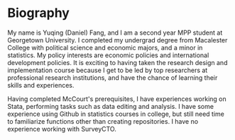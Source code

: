# Biography
My name is Yuqing (Daniel) Fang, and I am a second year MPP student at Georgetown University. I completed my undergrad degree from Macalester College with political science and economic majors, and a minor in statistics. My policy interests are economic policies and international development policies. It is exciting to having taken the research design and implementation course because I get to be led by top researchers at professional research institutions, and have the chance of learning their skills and experiences.

Having completed McCourt's prerequisites, I have experiences working on Stata, performing tasks such as data editing and analysis. I have some experience using Github in statistics courses in college, but still need time to familiarize functions other than creating repositories. I have no experience working with SurveyCTO.
